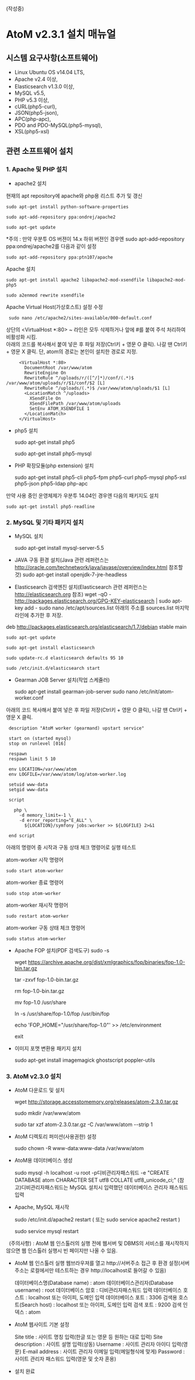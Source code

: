 
(작성중)
# AtoM v2.3.1 설치 매뉴얼

## 시스템 요구사항(소프트웨어)
* Linux Ubuntu OS v14.04 LTS, 
* Apache v2.4 이상, 
* Elasticsearch v1.3.0 이상, 
* MySQL v5.5, 
* PHP v5.3 이상, 
* cURL(php5-curl), 
* JSON(php5-json), 
* APC(php-apc),
* PDO and PDO-MySQL(php5-mysql), 
* XSL(php5-xsl)

## 관련 소프트웨어 설치

### 1. Apache 및 PHP 설치
* apache2 설치

현재의 apt repository에 apache와 php용 리스트 추가 및 갱신
```
sudo apt-get install python-software-properties
```
```
sudo apt-add-repository ppa:ondrej/apache2
```
```
sudo apt-get update
```

*주의 : 만약 우분투 OS 버젼이 14.x 하위 버젼인 경우엔 sudo apt-add-repository ppa:ondrej/apache2를 다음과 같이 설정 

    sudo apt-add-repository ppa:ptn107/apache
    
Apache 설치

    sudo apt-get install apache2 libapache2-mod-xsendfile libapache2-mod-php5

    sudo a2enmod rewrite xsendfile

Apache Virtual Host(가상호스트) 설정 수정
     
     sudo nano /etc/apache2/sites-available/000-default.conf
     
상단의 <VirtualHost *:80> ~ </VirtualHost> 라인은 모두 삭제하거나 앞에 #를 붙여 주석 처리하여 비활성화 시킴.     
아래의 코드를 복사해서 붙여 넣은 후 파일 저장(Ctrl키 + 영문 O 클릭). 나갈 땐 Ctrl키 + 영문 X 클릭.
단, atom의 경로는 본인이 설치한 경로로 지정.

```
     <VirtualHost *:80>
       DocumentRoot /var/www/atom
       RewriteEngine On
       RewriteRule ^/uploads/r/([^/]*)/conf/(.*)$ /var/www/atom/uploads/r/$1/conf/$2 [L]
       RewriteRule ^/uploads/(.*)$ /var/www/atom/uploads/$1 [L]
       <LocationMatch ^/uploads>
         XSendFile On
         XSendFilePath /var/www/atom/uploads
         SetEnv ATOM_XSENDFILE 1
       </LocationMatch>
     </VirtualHost>
```

* php5 설치

    sudo apt-get install php5
    
    sudo apt-get install php5-mysql

* PHP 확장모듈(php extension) 설치
    
    sudo apt-get install php5-cli php5-fpm php5-curl php5-mysql php5-xsl php5-json php5-ldap php-apc

만약 사용 중인 운영체제가 우분투 14.04인 경우엔 다음의 패키지도 설치
    
    sudo apt-get install php5-readline



### 2. MySQL 및 기타 패키지 설치
* MySQL 설치

    sudo apt-get install mysql-server-5.5 

* JAVA 구동 환경 설치(Java 관련 레퍼런스는 http://oracle.com/technetwork/java/javase/overview/index.html 참조할 것)
    sudo apt-get install openjdk-7-jre-headless

* Elasticsearch 검색엔진 설치(Elasticsearch 관련 레퍼런스는 http://elasticsearch.org 참조)
    wget -qO - http://packages.elasticsearch.org/GPG-KEY-elasticsearch | sudo apt-key add -
    sudo nano /etc/apt/sources.list
아래의 주소를 sources.list 마지막 라인에 추가한 후 저장.

deb http://packages.elasticsearch.org/elasticsearch/1.7/debian stable main

    sudo apt-get update
    
    sudo apt-get install elasticsearch
    
    sudo update-rc.d elasticsearch defaults 95 10
    
    sudo /etc/init.d/elasticsearch start

* Gearman JOB Server 설치(작업 스케쥴러)
    
   sudo apt-get install gearman-job-server
   sudo nano /etc/init/atom-worker.conf

아래의 코드 복사해서 붙여 넣은 후 파일 저장(Ctrl키 + 영문 O 클릭), 나갈 땐 Ctrl키 + 영문 X 클릭.

     description "AtoM worker (gearmand) upstart service"

     start on (started mysql)
     stop on runlevel [016]

     respawn
     respawn limit 5 10

     env LOCATION=/var/www/atom
     env LOGFILE=/var/www/atom/log/atom-worker.log

     setuid www-data
     setgid www-data

     script

       php \
         -d memory_limit=-1 \
         -d error_reporting="E_ALL" \
           ${LOCATION}/symfony jobs:worker >> ${LOGFILE} 2>&1

     end script

아래의 명령어 중 시작과 구동 상태 체크 명령어로 실행 테스트

atom-worker 시작 명령어

    sudo start atom-worker  

atom-worker 종료 명령어

    sudo stop atom-worker

atom-worker 재시작 명령어

    sudo restart atom-worker 

atom-worker 구동 상태 체크 명령어

    sudo status atom-worker  


* Apache FOP 설치(PDF 검색도구)
    sudo -s
    
    wget https://archive.apache.org/dist/xmlgraphics/fop/binaries/fop-1.0-bin.tar.gz
    
    tar -zxvf fop-1.0-bin.tar.gz
    
    rm fop-1.0-bin.tar.gz
    
    mv fop-1.0 /usr/share
    
    ln -s /usr/share/fop-1.0/fop /usr/bin/fop
    
    echo 'FOP_HOME="/usr/share/fop-1.0"' >> /etc/environment
    
    exit


* 이미지 포맷 변환용 패키지 설치

    sudo apt-get install imagemagick ghostscript poppler-utils



### 3. AtoM v2.3.0 설치
* AtoM 다운로드 및 설치

    wget http://storage.accesstomemory.org/releases/atom-2.3.0.tar.gz
    
    sudo mkdir /var/www/atom
    
    sudo tar xzf atom-2.3.0.tar.gz -C /var/www/atom --strip 1

* AtoM 디렉토리 퍼미션(사용권한) 설정
    
    sudo chown -R www-data:www-data /var/www/atom

* AtoM용 데이터베이스 생성

    sudo mysql -h localhost -u root -p디비관리자패스워드 -e "CREATE DATABASE atom CHARACTER SET utf8 COLLATE utf8_unicode_ci;"
(참고)디비관리자패스워드는 MySQL 설치시 입력했던 데이터베이스 관리자 패스워드 입력  

* Apache, MySQL 재시작

    sudo /etc/init.d/apache2 restart    ( 또는  sudo service apache2 restart )
    
    sudo service mysql restart

   (주의사항) :  AtoM 웹 인스톨러의 실행 전에 웹서버 및 DBMS의 서비스를 재시작하지 않으면 웹 인스톨러 실행시 빈 페이지만 나올 수 있음.

* AtoM 웹 인스톨러 실행
웹브라우져를 열고 http://서버주소 접근 후 환경 설정(서버주소는 로컬에서만 테스트하는 경우 http://localhost로 들어갈 수 있음)

    데이터베이스명(Database name) : atom
    데이터베이스관리자(Database username) : root
    데이터베이스 암호 : 디비관리자패스워드 입력
    데이터베이스 호스트 : localhost 또는 아이피, 도메인 입력
    데이터베이스 포트 : 3306
    검색용 호스트(Search host) : localhost 또는 아이피, 도메인 입력
    검색 포트 : 9200
    검색 인덱스 : atom

* AtoM 웹사이트 기본 설정

    Site title : 사이트 명칭 입력(한글 또는 영문 등 원하는 대로 입력)
    Site description : 사이트 설명 입력(상동)
    Username : 사이트 관리자 아이디 입력(영문)
    E-mail address : 사이트 관리자 이메일 입력(메일형식에 맞게)
    Password : 사이트 관리자 패스워드 입력(영문 및 숫자 혼용)

* 설치 완료

